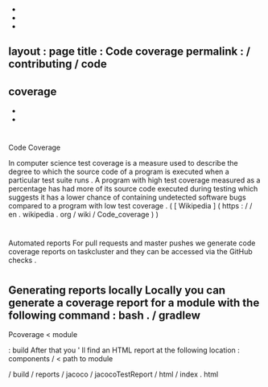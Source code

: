-
-
-
layout
:
page
title
:
Code
coverage
permalink
:
/
contributing
/
code
-
coverage
-
-
-
#
Code
Coverage
>
In
computer
science
test
coverage
is
a
measure
used
to
describe
the
degree
to
which
the
source
code
of
a
program
is
executed
when
a
particular
test
suite
runs
.
A
program
with
high
test
coverage
measured
as
a
percentage
has
had
more
of
its
source
code
executed
during
testing
which
suggests
it
has
a
lower
chance
of
containing
undetected
software
bugs
compared
to
a
program
with
low
test
coverage
.
(
[
Wikipedia
]
(
https
:
/
/
en
.
wikipedia
.
org
/
wiki
/
Code_coverage
)
)
#
Automated
reports
For
pull
requests
and
master
pushes
we
generate
code
coverage
reports
on
taskcluster
and
they
can
be
accessed
via
the
GitHub
checks
.
#
Generating
reports
locally
Locally
you
can
generate
a
coverage
report
for
a
module
with
the
following
command
:
bash
.
/
gradlew
-
Pcoverage
<
module
>
:
build
After
that
you
'
ll
find
an
HTML
report
at
the
following
location
:
components
/
<
path
to
module
>
/
build
/
reports
/
jacoco
/
jacocoTestReport
/
html
/
index
.
html
